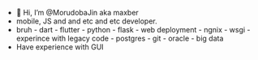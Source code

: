 - 👋 Hi, I’m @MorudobaJin aka maxber
- mobile, JS and and etc and etc developer.
- bruh - dart - flutter - python - flask - web deployment - ngnix - wsgi - experince with legacy code - postgres - git - oracle - big data
- Have experience with GUI


<!---
MorudobaJin/MorudobaJin is a ✨ special ✨ repository because its `README.md` (this file) appears on your GitHub profile.
You can click the Preview link to take a look at your changes.
--->
